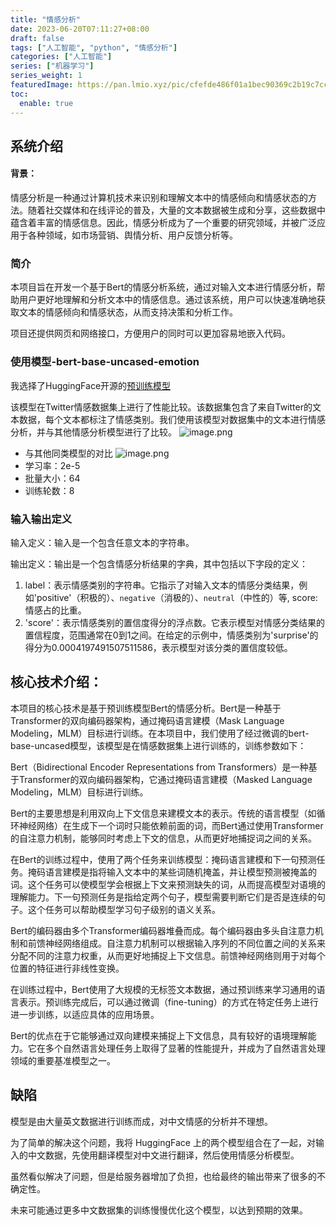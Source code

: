 ```yaml
---
title: "情感分析"
date: 2023-06-20T07:11:27+08:00
draft: false
tags: ["人工智能", "python", "情感分析"]
categories: ["人工智能"]
series: ["机器学习"]
series_weight: 1
featuredImage: https://pan.lmio.xyz/pic/cfefde486f01a1bec90369c2b19c7cc1.png
toc:
  enable: true
---
```


## 系统介绍

#### 背景：

情感分析是一种通过计算机技术来识别和理解文本中的情感倾向和情感状态的方法。随着社交媒体和在线评论的普及，大量的文本数据被生成和分享，这些数据中蕴含着丰富的情感信息。因此，情感分析成为了一个重要的研究领域，并被广泛应用于各种领域，如市场营销、舆情分析、用户反馈分析等。

### 简介

本项目旨在开发一个基于Bert的情感分析系统，通过对输入文本进行情感分析，帮助用户更好地理解和分析文本中的情感信息。通过该系统，用户可以快速准确地获取文本的情感倾向和情感状态，从而支持决策和分析工作。

项目还提供网页和网络接口，方便用户的同时可以更加容易地嵌入代码。

### 使用模型-bert-base-uncased-emotion

我选择了HuggingFace开源的[预训练模型](https://huggingface.co/bhadresh-savani/bert-base-uncased-emotion?text=Su+Yang+is+an+interesting+guy)

该模型在Twitter情感数据集上进行了性能比较。该数据集包含了来自Twitter的文本数据，每个文本都标注了情感类别。我们使用该模型对数据集中的文本进行情感分析，并与其他情感分析模型进行了比较。
![image.png](https://pan.lmio.xyz/pic/cfefde486f01a1bec90369c2b19c7cc1.png)

- 与其他同类模型的对比
![image.png](https://pan.lmio.xyz/pic/e10d8548ac84699b56714ac7c1f6f502.png)
- 学习率：2e-5
- 批量大小：64  
- 训练轮数：8

### 输入输出定义

输入定义：输入是一个包含任意文本的字符串。

输出定义：输出是一个包含情感分析结果的字典，其中包括以下字段的定义：

1. label：表示情感类别的字符串。它指示了对输入文本的情感分类结果，例如'positive'（积极的）、`negative`（消极的）、`neutral`（中性的）等, score:情感占的比重。
2. 'score'：表示情感类别的置信度得分的浮点数。它表示模型对情感分类结果的置信程度，范围通常在0到1之间。在给定的示例中，情感类别为'surprise'的得分为0.0004197491507511586，表示模型对该分类的置信度较低。

## 核心技术介绍：

本项目的核心技术是基于预训练模型Bert的情感分析。Bert是一种基于Transformer的双向编码器架构，通过掩码语言建模（Mask Language Modeling，MLM）目标进行训练。在本项目中，我们使用了经过微调的bert-base-uncased模型，该模型是在情感数据集上进行训练的，训练参数如下：

Bert（Bidirectional Encoder Representations from Transformers）是一种基于Transformer的双向编码器架构，它通过掩码语言建模（Masked Language Modeling，MLM）目标进行训练。

Bert的主要思想是利用双向上下文信息来建模文本的表示。传统的语言模型（如循环神经网络）在生成下一个词时只能依赖前面的词，而Bert通过使用Transformer的自注意力机制，能够同时考虑上下文的信息，从而更好地捕捉词之间的关系。

在Bert的训练过程中，使用了两个任务来训练模型：掩码语言建模和下一句预测任务。掩码语言建模是指将输入文本中的某些词随机掩盖，并让模型预测被掩盖的词。这个任务可以使模型学会根据上下文来预测缺失的词，从而提高模型对语境的理解能力。下一句预测任务是指给定两个句子，模型需要判断它们是否是连续的句子。这个任务可以帮助模型学习句子级别的语义关系。

Bert的编码器由多个Transformer编码器堆叠而成。每个编码器由多头自注意力机制和前馈神经网络组成。自注意力机制可以根据输入序列的不同位置之间的关系来分配不同的注意力权重，从而更好地捕捉上下文信息。前馈神经网络则用于对每个位置的特征进行非线性变换。

在训练过程中，Bert使用了大规模的无标签文本数据，通过预训练来学习通用的语言表示。预训练完成后，可以通过微调（fine-tuning）的方式在特定任务上进行进一步训练，以适应具体的应用场景。

Bert的优点在于它能够通过双向建模来捕捉上下文信息，具有较好的语境理解能力。它在多个自然语言处理任务上取得了显著的性能提升，并成为了自然语言处理领域的重要基准模型之一。

## 缺陷

模型是由大量英文数据进行训练而成，对中文情感的分析并不理想。

为了简单的解决这个问题，我将 HuggingFace 上的两个模型组合在了一起，对输入的中文数据，先使用翻译模型对中文进行翻译，然后使用情感分析模型。

虽然看似解决了问题，但是给服务器增加了负担，也给最终的输出带来了很多的不确定性。

未来可能通过更多中文数据集的训练慢慢优化这个模型，以达到预期的效果。